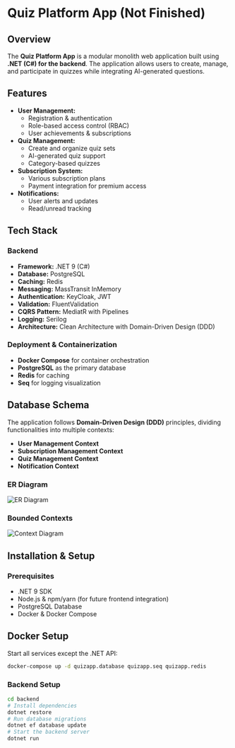 # Quiz Platform App (Not Finished)

## Overview
The **Quiz Platform App** is a modular monolith web application built using **.NET (C#) for the backend**. The application allows users to create, manage, and participate in quizzes while integrating AI-generated questions.

## Features
- **User Management:**
  - Registration & authentication
  - Role-based access control (RBAC)
  - User achievements & subscriptions
- **Quiz Management:**
  - Create and organize quiz sets
  - AI-generated quiz support
  - Category-based quizzes
- **Subscription System:**
  - Various subscription plans
  - Payment integration for premium access
- **Notifications:**
  - User alerts and updates
  - Read/unread tracking

## Tech Stack
### Backend
- **Framework:** .NET 9 (C#)
- **Database:** PostgreSQL
- **Caching:** Redis
- **Messaging:** MassTransit InMemory
- **Authentication:** KeyCloak, JWT
- **Validation:** FluentValidation
- **CQRS Pattern:** MediatR with Pipelines
- **Logging:** Serilog
- **Architecture:** Clean Architecture with Domain-Driven Design (DDD)

### Deployment & Containerization
- **Docker Compose** for container orchestration
- **PostgreSQL** as the primary database
- **Redis** for caching
- **Seq** for logging visualization

## Database Schema
The application follows **Domain-Driven Design (DDD)** principles, dividing functionalities into multiple contexts:
- **User Management Context**
- **Subscription Management Context**
- **Quiz Management Context**
- **Notification Context**

### ER Diagram
![ER Diagram](https://github.com/user-attachments/assets/826846fa-333b-4b42-b648-a09a9a4fa7c7)

### Bounded Contexts
![Context Diagram](https://github.com/user-attachments/assets/00884e30-c212-42fb-af9c-3051a08f4804)

## Installation & Setup
### Prerequisites
- .NET 9 SDK
- Node.js & npm/yarn (for future frontend integration)
- PostgreSQL Database
- Docker & Docker Compose

## Docker Setup

Start all services except the .NET API:
```sh
docker-compose up -d quizapp.database quizapp.seq quizapp.redis
```
### Backend Setup
```sh
cd backend
# Install dependencies
dotnet restore
# Run database migrations
dotnet ef database update
# Start the backend server
dotnet run
```

